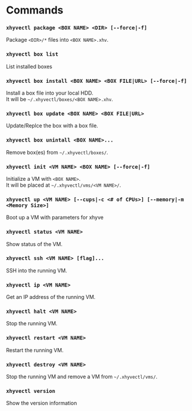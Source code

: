 # Commands

### `xhyvectl package <BOX NAME> <DIR> [--force|-f]`

Package `<DIR>/*` files into `<BOX NAME>.xhv`.

### `xhyvectl box list`

List installed boxes

### `xhyvectl box install <BOX NAME> <BOX FILE|URL> [--force|-f]`

Install a box file into your local HDD.  
It will be `~/.xhyvectl/boxes/<BOX NAME>.xhv`.

### `xhyvectl box update <BOX NAME> <BOX FILE|URL>`

Update/Replce the box with a box file.

### `xhyvectl box unintall <BOX NAME>...`

Remove box(es) from `~/.xhyvectl/boxes/`.

### `xhyvectl init <VM NAME> <BOX NAME> [--force|-f]`

Initialize a VM with `<BOX NAME>`.  
It will be placed at `~/.xhyvectl/vms/<VM NAME>/`.

### `xhyvectl up <VM NAME> [--cups|-c <# of CPUs>] [--memory|-m <Memory Size>]`

Boot up a VM with parameters for xhyve

### `xhyvectl status <VM NAME>`

Show status of the VM.

### `xhyvectl ssh <VM NAME> [flag]...`

SSH into the running VM.

### `xhyvectl ip <VM NAME>`

Get an IP address of the running VM.

### `xhyvectl halt <VM NAME>`

Stop the running VM.

### `xhyvectl restart <VM NAME>`

Restart the running VM.

### `xhyvectl destroy <VM NAME>`

Stop the running VM and remove a VM from `~/.xhyvectl/vms/`.

### `xhyvectl version`

Show the version information
